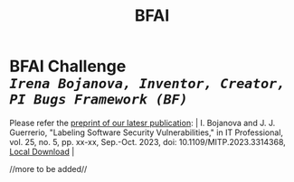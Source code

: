 ﻿---
weight: 4
title: "BFAI"
---
# BFAI Challenge <br/>_`Irena Bojanova, Inventor, Creator, PI Bugs Framework (BF)`_

Please refer the [preprint of our latesr publication](../../../Labeling_Software_Security_Vulnerabilities____IT_Pro__PREPRINT.pdf):
| I. Bojanova and J. J. Guerrerio, "Labeling Software Security Vulnerabilities," in IT Professional, vol. 25, no. 5, pp. xx-xx, Sep.-Oct. 2023, doi: 10.1109/MITP.2023.3314368, [Local Download](../../../Labeling_Software_Security_Vulnerabilities____IT_Pro__PREPRINT.pdf) |

//more to be added//